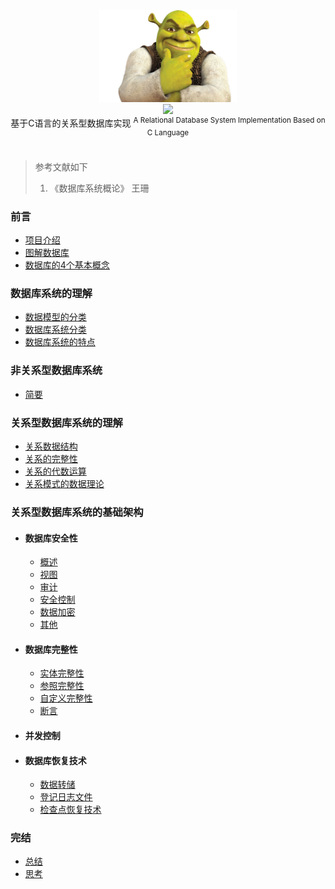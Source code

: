 
<div align="center">

<img width="220px" src="https://github.com/Lvsi-China/Sherk/raw/master/extra/image/logo/sherk.jpeg">

<br/>

<img src="https://github.com/Lvsi-China/Sherk/raw/master/extra/image/logo/4.png">

</div>

<div align="center">基于C语言的关系型数据库实现
<sup>A Relational Database System Implementation Based on C Language</sup>
</div>


<br>

> 参考文献如下 <br>
> 1. 《数据库系统概论》 王珊
>
>



### 前言
- [项目介绍](https://note.youdao.com/)
- [图解数据库](https://note.youdao.com/)
- [数据库的4个基本概念](https://note.youdao.com/)

### 数据库系统的理解

- [数据模型的分类](https://note.youdao.com/)
- [数据库系统分类](https://note.youdao.com/)
- [数据库系统的特点](https://note.youdao.com/)

### 非关系型数据库系统

- [简要](https://note.youdao.com/)

### 关系型数据库系统的理解

- [关系数据结构](https://note.youdao.com/)
- [关系的完整性](https://note.youdao.com/)
- [关系的代数运算](https://note.youdao.com/)
- [关系模式的数据理论](https://note.youdao.com/)


### 关系型数据库系统的基础架构

- #### 数据库安全性

    - [概述](https://note.youdao.com/)
    - [视图](https://note.youdao.com/)
    - [审计](https://note.youdao.com/)
    - [安全控制](https://note.youdao.com/)
    - [数据加密](https://note.youdao.com/)
    - [其他](https://note.youdao.com/)

- #### 数据库完整性

    - [实体完整性](https://note.youdao.com/)
    - [参照完整性](https://note.youdao.com/)
    - [自定义完整性](https://note.youdao.com/)
    - [断言](https://note.youdao.com/)


- #### 并发控制

- #### 数据库恢复技术

    - [数据转储](https://note.youdao.com/)
    - [登记日志文件](https://note.youdao.com/)
    - [检查点恢复技术](https://note.youdao.com/)

### 完结
- [总结](https://note.youdao.com/)
- [思考](https://note.youdao.com/)